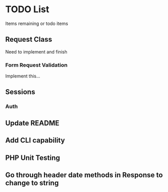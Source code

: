 # TODO List
Items remaining or todo items

## Request Class
Need to implement and finish

### Form Request Validation
Implement this...

## Sessions

### Auth

## Update README

## Add CLI capability

## PHP Unit Testing

## Go through header date methods in Response to change to string